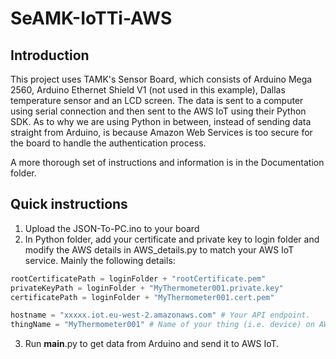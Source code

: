 # SeAMK-IoTTi-AWS

## Introduction
This project uses TAMK's Sensor Board, which consists of Arduino Mega 2560, Arduino Ethernet Shield V1 (not used in this example), Dallas temperature sensor and an LCD screen. The data is sent to a computer using serial connection and then sent to the AWS IoT using their Python SDK. As to why we are using Python in between, instead of sending data straight from Arduino, is because Amazon Web Services is too secure for the board to handle the authentication process.

A more thorough set of instructions and information is in the Documentation folder.

## Quick instructions

1. Upload the JSON-To-PC.ino to your board
2. In Python folder, add your certificate and private key to login folder and modify the AWS details in AWS_details.py to match your AWS IoT service. Mainly the following details:
```Python
rootCertificatePath = loginFolder + "rootCertificate.pem"
privateKeyPath = loginFolder + "MyThermometer001.private.key"
certificatePath = loginFolder + "MyThermometer001.cert.pem"

hostname = "xxxxx.iot.eu-west-2.amazonaws.com" # Your API endpoint.
thingName = "MyThermometer001" # Name of your thing (i.e. device) on AWS
```
3. Run __main__.py to get data from Arduino and send it to AWS IoT.
